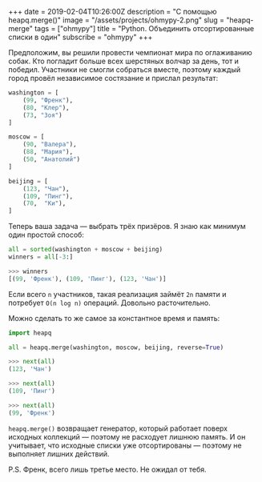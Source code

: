 +++
date = 2019-02-04T10:26:00Z
description = "С помощью heapq.merge()"
image = "/assets/projects/ohmypy-2.png"
slug = "heapq-merge"
tags = ["ohmypy"]
title = "Python. Объединить отсортированные списки в один"
subscribe = "ohmypy"
+++

Предположим, вы решили провести чемпионат мира по оглаживанию собак. Кто погладит больше всех шерстяных волчар за день, тот и победил. Участники не смогли собраться вместе, поэтому каждый город провёл независимое состязание и прислал результат:

```python
washington = [
    (99, "Френк"),
    (80, "Клер"),
    (73, "Зоя")
]

moscow = [
    (90, "Валера"),
    (88, "Мария"),
    (50, "Анатолий")
]

beijing = [
    (123, "Чан"),
    (109, "Пинг"),
    (70,  "Ки"),
]
```

Теперь ваша задача — выбрать трёх призёров. Я знаю как минимум один простой способ:

```python
all = sorted(washington + moscow + beijing)
winners = all[-3:]

>>> winners
[(99, 'Френк'), (109, 'Пинг'), (123, 'Чан')]
```

Если всего `n` участников, такая реализация займёт `2n` памяти и потребует `O(n log n)` операций. Довольно расточительно.

Можно сделать то же самое за константное время и память:

```python
import heapq

all = heapq.merge(washington, moscow, beijing, reverse=True)

>>> next(all)
(123, 'Чан')

>>> next(all)
(109, 'Пинг')

>>> next(all)
(99, 'Френк')
```

`heapq.merge()` возвращает генератор, который работает поверх исходных коллекций — поэтому не расходует лишнюю память. И он учитывает, что исходные списки уже отсортированы — поэтому не выполняет лишних действий.

P.S. Френк, всего лишь третье место. Не ожидал от тебя.
